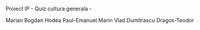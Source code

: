 Proiect IP - Quiz cultura generala -

Marian Bogdan
Hodea Paul-Emanuel
Marin Vlad
Dumitrascu Dragos-Teodor
